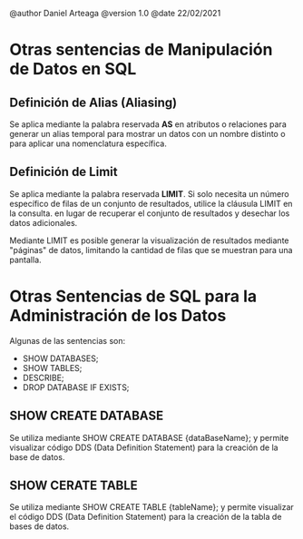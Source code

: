 @author Daniel Arteaga
@version 1.0
@date 22/02/2021

Otras sentencias de Manipulación de Datos en SQL
================================================

Definición de Alias (Aliasing)
------------------------------

Se aplica mediante la palabra reservada **AS** en atributos o relaciones para generar un alias temporal para mostrar un datos con un nombre distinto o para aplicar una nomenclatura específica.

Definición de Limit
--------------------

Se aplica mediante la palabra reservada **LIMIT**. Si solo necesita un número específico de filas de un conjunto de resultados, utilice la cláusula LIMIT en la consulta. en lugar de recuperar el conjunto de resultados y desechar los datos adicionales.

Mediante LIMIT es posible generar la visualización de resultados mediante "páginas" de datos, limitando la cantidad de filas que se muestran para una pantalla.

Otras Sentencias de SQL para la Administración de los Datos
============================================================

Algunas de las sentencias son:

 - SHOW DATABASES;
 - SHOW TABLES;
 - DESCRIBE;
 - DROP DATABASE IF EXISTS;

SHOW CREATE DATABASE
---------------------

Se utiliza mediante SHOW CREATE DATABASE {dataBaseName}; y permite visualizar código DDS (Data Definition Statement) para la creación de la base de datos.

SHOW CERATE TABLE
------------------

Se utiliza mediante SHOW CREATE TABLE {tableName}; y permite visualizar el código DDS (Data Definition Statement) para la creación de la tabla de bases de datos.